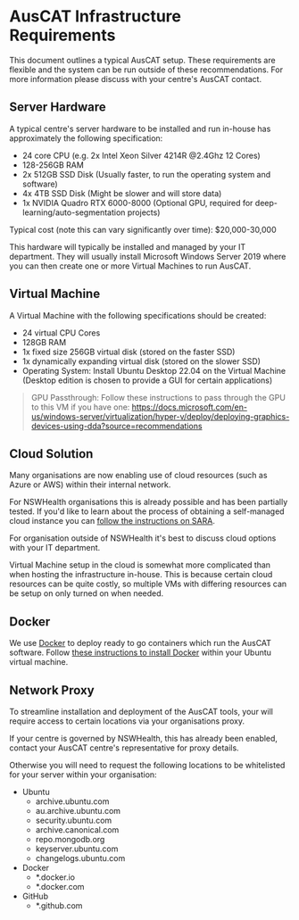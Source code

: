 # AusCAT Infrastructure Requirements

This document outlines a typical AusCAT setup. These requirements are flexible and the system can be run outside of these recommendations. For more information please discuss with your centre's AusCAT contact.

## Server Hardware

A typical centre's server hardware to be installed and run in-house has approximately the following specification:

- 24 core CPU (e.g. 2x Intel Xeon Silver 4214R @2.4Ghz 12 Cores)
- 128-256GB RAM
- 2x 512GB SSD Disk (Usually faster, to run the operating system and software)
- 4x 4TB SSD Disk (Might be slower and will store data)
- 1x NVIDIA Quadro RTX 6000-8000 (Optional GPU, required for deep-learning/auto-segmentation projects)

Typical cost (note this can vary significantly over time): $20,000-30,000

This hardware will typically be installed and managed by your IT department. They will usually install Microsoft Windows Server 2019 where you can then create one or more Virtual Machines to run AusCAT.

## Virtual Machine

A Virtual Machine with the following specifications should be created:

- 24 virtual CPU Cores
- 128GB RAM
- 1x fixed size 256GB virtual disk (stored on the faster SSD)
- 1x dynamically expanding virtual disk (stored on the slower SSD)
- Operating System: Install Ubuntu Desktop 22.04 on the Virtual Machine (Desktop edition is chosen to provide a GUI for certain applications)

> GPU Passthrough: Follow these instructions to pass through the GPU to this VM if you have one: https://docs.microsoft.com/en-us/windows-server/virtualization/hyper-v/deploy/deploying-graphics-devices-using-dda?source=recommendations

## Cloud Solution

Many organisations are now enabling use of cloud resources (such as Azure or AWS) within their internal network.

For NSWHealth organisations this is already possible and has been partially tested. If you'd like to learn about the process of obtaining a self-managed cloud instance you can [follow the instructions on SARA](https://sara.health.nsw.gov.au/customerportal?id=kb_article_view&sysparm_article=KB0010171&sys_kb_id=0e3631291b48781008fdc95c274bcb44&spa=1).

For organisation outside of NSWHealth it's best to discuss cloud options with your IT department.

Virtual Machine setup in the cloud is somewhat more complicated than when hosting the infrastructure in-house. This is because certain cloud resources can be quite costly, so multiple VMs with differing resources can be setup on only turned on when needed.

## Docker

We use [Docker](https://www.docker.com/) to deploy ready to go containers which run the AusCAT software. Follow [these instructions to install Docker](https://docs.docker.com/engine/install/ubuntu/) within your Ubuntu virtual machine.

## Network Proxy

To streamline installation and deployment of the AusCAT tools, your will require access to certain locations via your organisations proxy.

If your centre is governed by NSWHealth, this has already been enabled, contact your AusCAT centre's representative for proxy details.

Otherwise you will need to request the following locations to be whitelisted for your server within your organisation:

- Ubuntu
  - archive.ubuntu.com
  - au.archive.ubuntu.com
  - security.ubuntu.com
  - archive.canonical.com
  - repo.mongodb.org
  - keyserver.ubuntu.com
  - changelogs.ubuntu.com
- Docker
  - *.docker.io
  - *.docker.com
- GitHub
  - *.github.com
